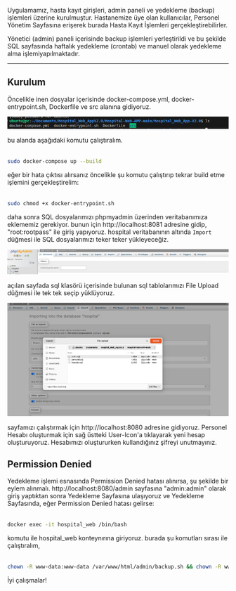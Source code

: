 
Uygulamamız, hasta kayıt girişleri, admin paneli ve yedekleme (backup) işlemleri üzerine kurulmuştur. Hastanemize üye olan kullanıcılar, Personel Yönetim Sayfasına erişerek burada Hasta Kayıt İşlemleri gerçekleştirebilirler. 

Yönetici (admin) paneli içerisinde backup işlemleri yerleştirildi ve bu şekilde SQL sayfasında haftalık yedekleme (crontab) ve manuel olarak yedekleme alma işlemiyapılmaktadır. 

--- 

## Kurulum
Öncelikle inen dosyalar içerisinde docker-compose.yml, docker-entrypoint.sh, Dockerfile ve src alanına gidiyoruz.

![docker-entry](/Asset/img/docker-entry.png)

bu alanda aşağıdaki komutu çalıştıralım.

```bash

sudo docker-compose up --build 

```

eğer bir hata çıktısı alırsanız öncelikle şu komutu çalıştırıp tekrar build etme işlemini gerçekleştirelim:

```bash

sudo chmod +x docker-entrypoint.sh

```

daha sonra SQL dosyalarımızı phpmyadmin üzerinden veritabanımıza eklememiz gerekiyor. bunun için http://localhost:8081 adresine gidip, "root:rootpass" ile giriş yapıyoruz. hospital veritabanının altında `Import` düğmesi ile SQL dosyalarımızı teker teker yükleyeceğiz. 

![SQL-Import](/Asset/img/SQL.png)

açılan sayfada sql klasörü içerisinde bulunan sql tablolarımızı File Upload düğmesi ile tek tek seçip yüklüyoruz.

![SQL-Upload](/Asset/img/SQL-upload.png)

sayfamızı çalıştırmak için http://localhost:8080 adresine gidiyoruz. Personel Hesabı oluşturmak için sağ üstteki User-Icon'a tıklayarak yeni hesap oluşturuyoruz. Hesabımızı oluştururken kullandığınız şifreyi unutmayınız. 

## Permission Denied 
Yedekleme işlemi esnasında Permission Denied hatası alınırsa, şu şekilde bir eylem alınmalı.
http://localhost:8080/admin sayfasına "admin:admin" olarak giriş yaptıktan sonra Yedekleme Sayfasına ulaşıyoruz ve Yedekleme Sayfasında, eğer Permission Denied hatası gelirse:

```bash

docker exec -it hospital_web /bin/bash

```

komutu ile hospital_web konteynırına giriyoruz. burada şu komutları sırası ile çalıştıralım,

```bash

chown -R www-data:www-data /var/www/html/admin/backup.sh && chown -R www-data:www-data /var/www/html/admin/sql_backup && chown -R www-data:www-data /var/log/backup.log

```

İyi çalışmalar!